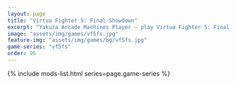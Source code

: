 ```yaml
---
layout: page
title: "Virtua Fighter 5: Final Showdown"
excerpt: "Yakuza Arcade Machines Player - play Virtua Fighter 5: Final Showdown on PC."
image: "assets/img/games/vf5fs.jpg"
feature-img: "assets/img/games/bg/vf5fs.jpg"
game-series: "vf5fs"
order: 95
---
```


{% include mods-list.html series=page.game-series %}
